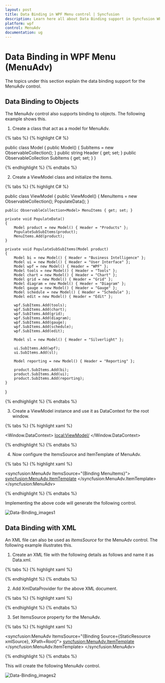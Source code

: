 ```yaml
---
layout: post
title: Data Binding in WPF Menu control | Syncfusion
description: Learn here all about Data Binding support in Syncfusion WPF Menu (MenuAdv) control, its elements and more details.
platform: wpf
control: MenuAdv
documentation: ug
---
```


# Data Binding in WPF Menu (MenuAdv)

The topics under this section explain the data binding support for the MenuAdv control.

## Data Binding to Objects

The MenuAdv control also supports binding to objects. The following example shows this.

1. Create a class that act as a model for MenuAdv.

{% tabs %}
{% highlight C# %}

public class Model
{
    public Model()
    {
        SubItems = new ObservableCollection<Model>();
    }
    public string Header { get; set; }
    public ObservableCollection<Model> SubItems { get; set; }
}

{% endhighlight %}
{% endtabs %}


2. Create a ViewModel class and initialize the items.

{% tabs %}
{% highlight C# %}

public class ViewModel
{
    public ViewModel()
    {
        MenuItems = new ObservableCollection<Model>();
        PopulateData();
    }

    public ObservableCollection<Model> MenuItems { get; set; }

    private void PopulateData()
    {
        Model product = new Model() { Header = "Products" };
        PopulateSubSubItems(product);
        MenuItems.Add(product);
    }

    private void PopulateSubSubItems(Model product)
    {
        Model bi = new Model() { Header = "Business Intelligence" };
        Model ui = new Model() { Header = "User Interface" };
        Model wpf = new Model() { Header = "WPF" };
        Model tools = new Model() { Header = "Tools" };
        Model chart = new Model() { Header = "Chart" };
        Model grid = new Model() { Header = "Grid" };
        Model diagram = new Model() { Header = "Diagram" };
        Model gauge = new Model() { Header = "Gauge" };
        Model schedule = new Model() { Header = "Schedule" };
        Model edit = new Model() { Header = "Edit" };

        wpf.SubItems.Add(tools);
        wpf.SubItems.Add(chart);
        wpf.SubItems.Add(grid);
        wpf.SubItems.Add(diagram);
        wpf.SubItems.Add(gauge);
        wpf.SubItems.Add(schedule);
        wpf.SubItems.Add(edit);

        Model sl = new Model() { Header = "Silverlight" };

        ui.SubItems.Add(wpf);
        ui.SubItems.Add(sl);

        Model reporting = new Model() { Header = "Reporting" };

        product.SubItems.Add(bi);
        product.SubItems.Add(ui);
        product.SubItems.Add(reporting);
    }
}

{% endhighlight %}
{% endtabs %}

3. Create a ViewModel instance and use it as DataContext for the root window.

{% tabs %}
{% highlight xaml %}

<Window.DataContext>
   <local:ViewModel/>
</Window.DataContext>

{% endhighlight %} 
{% endtabs %}

4. Now configure the ItemsSource and ItemTemplate of MenuAdv.

{% tabs %}
{% highlight xaml %}

<syncfusion:MenuAdv ItemsSource="{Binding MenuItems}">
   <syncfusion:MenuAdv.ItemTemplate>
      <HierarchicalDataTemplate ItemsSource="{Binding SubItems}">
         <TextBlock Text="{Binding Header}" />
      </HierarchicalDataTemplate>
   </syncfusion:MenuAdv.ItemTemplate>
</syncfusion:MenuAdv>

{% endhighlight %} 
{% endtabs %}

   Implementing the above code will generate the following control.

   ![Data-Binding_images1](Data-Binding_images/Data-Binding_img1.png)



## Data Binding with XML

An XML file can also be used as _ItemsSource_ for the MenuAdv control. The following example illustrates this.

1. Create an XML file with the following details as follows and name it as Data.xml.

{% tabs %}
{% highlight xaml %}

<Categories>
   <Root Name="Products">
      <SubItem Name="User Interface">
         <SubItem Name="ASP .NET"/>
         <SubItem Name="ASP .NET MVC"/>
         <SubItem Name="WPF">
            <SubItem Name="Tools"/>
            <SubItem Name="Chart"/>
            <SubItem Name="Grid"/>
            <SubItem Name="Diagram"/>
            <SubItem Name="Gauge"/>
            <SubItem Name="Schedule"/>
            <SubItem Name="Edit"/>
         </SubItem>
         <SubItem Name="Silverlight"/>
         <SubItem Name="Mobile MVC"/>
         <SubItem Name="Windows Phone"/>
         <SubItem Name="Windows Forms"/>
      </SubItem>
      <SubItem Name="Business Intelligence">
         <SubItem Name="WPF"/>
         <SubItem Name="ASP.NET"/>
         <SubItem Name="ASP.NET MVC"/>
         <SubItem Name="Silverlight"/>
      </SubItem>
      <SubItem Name="Reporting">
         <SubItem Name="WPF"/>
         <SubItem Name="Windows Forms"/>
      </SubItem>
   </Root>
  </Categories>

{% endhighlight %} 
{% endtabs %}

2. Add XmlDataProvider for the above XML document.

{% tabs %}
{% highlight xaml %}

<XmlDataProvider Source="Data.xml" 
   x:Key="xmlSource" XPath="Categories"/> 

{% endhighlight %} 
{% endtabs %}


3. Set ItemsSource property for the MenuAdv.

{% tabs %}
{% highlight xaml %}

<syncfusion:MenuAdv ItemsSource="{Binding Source={StaticResource xmlSource}, XPath=Root}">
   <syncfusion:MenuAdv.ItemTemplate>
      <HierarchicalDataTemplate ItemsSource="{Binding XPath=SubItem}">
         <TextBlock Text="{Binding XPath=@Name}" />
      </HierarchicalDataTemplate>
   </syncfusion:MenuAdv.ItemTemplate>
</syncfusion:MenuAdv>

{% endhighlight %} 
{% endtabs %}

   This will create the following MenuAdv control.

   ![Data-Binding_images2](Data-Binding_images/Data-Binding_img2.png)


